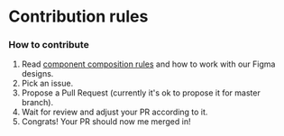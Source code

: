 
# Contribution rules

### How to contribute

1. Read [component composition rules](./docs/coomponent-rules.md) and how to work with our Figma designs.
2. Pick an issue.
3. Propose a Pull Request (currently it's ok to propose it for master branch).
4. Wait for review and adjust your PR according to it.
5. Congrats! Your PR should now me merged in!

